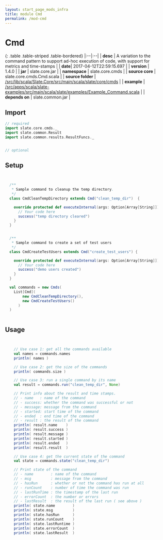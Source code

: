 ```yaml
---
layout: start_page_mods_infra
title: module Cmd
permalink: /mod-cmd
---
```


# Cmd

{: .table .table-striped .table-bordered}
|:--|:--|
| **desc** | A variation to the command pattern to support ad-hoc execution of code, with support for metrics and time-stamps | 
| **date**| 2017-04-12T22:59:15.697 |
| **version** | 1.4.0  |
| **jar** | slate.core.jar  |
| **namespace** | slate.core.cmds  |
| **source core** | slate.core.cmds.Cmd.scala  |
| **source folder** | [/src/lib/scala/Slate.Core/src/main/scala/slate/core/cmds](https://github.com/code-helix/slatekit/tree/master/src/lib/scala/Slate.Core/src/main/scala/slate/core/cmds)  |
| **example** | [/src/apps/scala/slate-examples/src/main/scala/slate/examples/Example_Command.scala](https://github.com/code-helix/slatekit/tree/master/src/apps/scala/slate-examples/src/main/scala/slate/examples/Example_Command.scala) |
| **depends on** |  slate.common.jar  |

## Import
```scala 
// required 
import slate.core.cmds._
import slate.common.Result
import slate.common.results.ResultFuncs._


// optional 


```

## Setup
```scala


  /**
   * Sample command to cleanup the temp directory.
   */
  class CmdCleanTempDirectory extends Cmd("clean_temp_dir")  {

    override protected def executeInternal(args: Option[Array[String]]) : Result[Any] = {
      // Your code here
      success("temp directory cleared")
    }
  }


  /**
   * Sample command to create a set of test users
   */
  class CmdCreateTestUsers extends Cmd("create_test_users") {

    override protected def executeInternal(args: Option[Array[String]]) : Result[Any] = {
      // Your code here
      success("demo users created")
    }
  }

  val commands = new Cmds(
    List[Cmd](
        new CmdCleanTempDirectory(),
        new CmdCreateTestUsers()
      )
  )
  

```

## Usage
```scala


    // Use case 1: get all the commands available
    val names = commands.names
    println( names )

    // Use case 2: get the size of the commands
    println( commands.size )

    // Use case 3: run a single command by its name
    val result = commands.run("clean_temp_dir", None)

    // Print info about the result and time stamps.
    // - name   : name of the command
    // - success: whether the command was successful or not
    // - message: message from the command
    // - started: start time of the command
    // - ended  : end time of the command
    // - result : the result of the command
    println( result.name    )
    println( result.success )
    println( result.message )
    println( result.started )
    println( result.ended   )
    println( result.result  )

    // Use case 4: get the current state of the command
    val state = commands.state("clean_temp_dir")

    // Print state of the command
    // - name        : name of the command
    // - msg         : message from the command
    // - hasRun      : whether or not the command has run at all
    // - runCount    : number of time the command was run
    // - lastRunTime : the timestamp of the last run
    // - errorCount  : the number or errors
    // - lastResult  : the result of the last run ( see above )
    println( state.name        )
    println( state.msg         )
    println( state.hasRun      )
    println( state.runCount    )
    println( state.lastRuntime )
    println( state.errorCount  )
    println( state.lastResult  )
    

```


